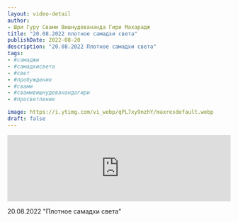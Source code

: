 ```yaml
---
layout: video-detail
author:
- Шри Гуру Свами Вишнудевананда Гири Махарадж
title: "20.08.2022 плотное самадхи света"
publishDate: 2022-08-20
description: "20.08.2022 Плотное самадхи света"
tags: 
- #самаджи
- #самадхисвета
- #свет
- #пробуждение
- #свами
- #свамивишнудеванандагири
- #просветление

image: https://i.ytimg.com/vi_webp/qPL7xy9nzhY/maxresdefault.webp
draft: false
---
```


<iframe width="100%" src="https://www.youtube.com/embed/qPL7xy9nzhY" frameborder="0" allowfullscreen=""></iframe> 

 20.08.2022 "Плотное самадхи света"

  

 